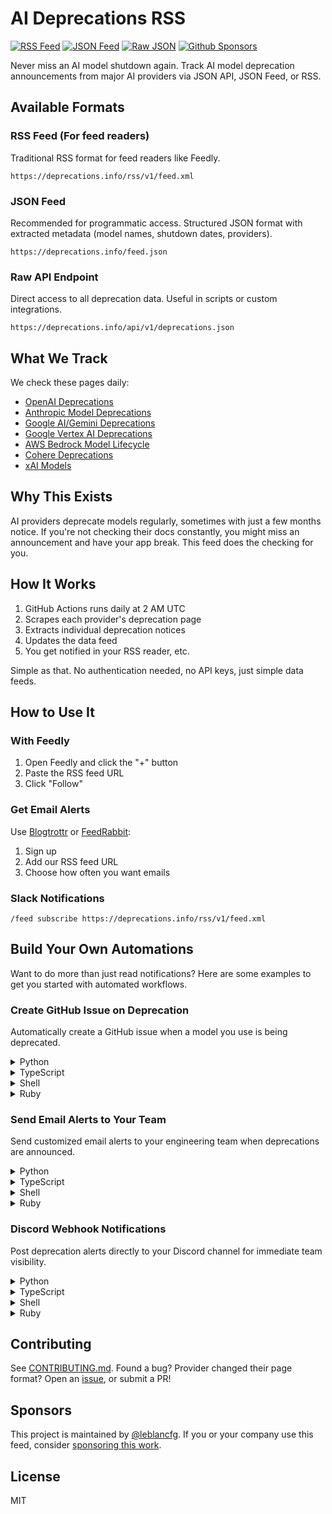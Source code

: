 # AI Deprecations RSS
[![RSS
Feed](https://badges.ws/badge/RSS-Feed-orange?style=flat&logo=RSS)](https://deprecations.info/rss/v1/feed.xml)
[![JSON
Feed](https://badges.ws/badge/JSON-Feed-green?style=flat&logo=RSS)](https://deprecations.info/feed.json)
[![Raw
JSON](https://badges.ws/badge/Raw-JSON-blue?style=flat&logo=JSON)](https://deprecations.info/api/v1/deprecations.json)
[![Github
Sponsors](https://badges.ws/badge/Github-Sponsors-red?style=flat&logo=githubsponsors)](https://github.com/sponsors/leblancfg)

Never miss an AI model shutdown again. Track AI model deprecation announcements
from major AI providers via JSON API, JSON Feed, or RSS.

## Available Formats

### RSS Feed (For feed readers)
Traditional RSS format for feed readers like Feedly.
```
https://deprecations.info/rss/v1/feed.xml
```

### JSON Feed
Recommended for programmatic access. Structured JSON format with extracted
metadata (model names, shutdown dates, providers).
```
https://deprecations.info/feed.json
```

### Raw API Endpoint
Direct access to all deprecation data. Useful in scripts or custom integrations.
```
https://deprecations.info/api/v1/deprecations.json
```


## What We Track
We check these pages daily:
- [OpenAI Deprecations](https://platform.openai.com/docs/deprecations)
- [Anthropic Model Deprecations](https://docs.anthropic.com/en/docs/about-claude/model-deprecations)
- [Google AI/Gemini Deprecations](https://ai.google.dev/gemini-api/docs/changelog)
- [Google Vertex AI Deprecations](https://cloud.google.com/vertex-ai/generative-ai/docs/deprecations)
- [AWS Bedrock Model Lifecycle](https://docs.aws.amazon.com/bedrock/latest/userguide/model-lifecycle.html)
- [Cohere Deprecations](https://docs.cohere.com/docs/deprecations)
- [xAI Models](https://docs.x.ai/docs/models)

## Why This Exists
AI providers deprecate models regularly, sometimes with just a few months
notice. If you're not checking their docs constantly, you might miss an
announcement and have your app break. This feed does the checking for you.

## How It Works

1. GitHub Actions runs daily at 2 AM UTC
2. Scrapes each provider's deprecation page
3. Extracts individual deprecation notices
4. Updates the data feed
5. You get notified in your RSS reader, etc.

Simple as that. No authentication needed, no API keys, just simple data feeds.

## How to Use It

### With Feedly
1. Open Feedly and click the "+" button
2. Paste the RSS feed URL
3. Click "Follow"

### Get Email Alerts
Use [Blogtrottr](https://blogtrottr.com) or [FeedRabbit](https://feedrabbit.com):
1. Sign up
2. Add our RSS feed URL
3. Choose how often you want emails

### Slack Notifications
```
/feed subscribe https://deprecations.info/rss/v1/feed.xml
```


## Build Your Own Automations
Want to do more than just read notifications? Here are some examples to get you
started with automated workflows.

### Create GitHub Issue on Deprecation
Automatically create a GitHub issue when a model you use is being deprecated.

<details>
<summary>Python</summary>

```python
import feedparser
import requests
from datetime import datetime

# Parse the RSS feed
feed = feedparser.parse('https://deprecations.info/rss/v1/feed.xml')

# Your GitHub token and repo
GITHUB_TOKEN = 'your_token_here'
REPO = 'owner/repo'

for entry in feed.entries:
    # Check if this affects your models (customize this list)
    models_i_use = ['gpt-4', 'claude-2', 'text-davinci-003']
    
    if any(model in entry.title.lower() for model in models_i_use):
        # Create GitHub issue
        issue = {
            'title': f'⚠️ Model Deprecation: {entry.title}',
            'body': f'''## Deprecation Notice
            
{entry.description}

**Source:** {entry.link}
**Date detected:** {datetime.now().isoformat()}

### Action Required
- [ ] Identify affected code
- [ ] Plan migration
- [ ] Test with new model
- [ ] Deploy changes before deprecation date
''',
            'labels': ['deprecation', 'urgent', 'ai-models']
        }
        
        response = requests.post(
            f'https://api.github.com/repos/{REPO}/issues',
            json=issue,
            headers={'Authorization': f'token {GITHUB_TOKEN}'}
        )
        
        if response.status_code == 201:
            print(f"Created issue: {response.json()['html_url']}")
```
</details>

<details>
<summary>TypeScript</summary>

```typescript
import Parser from 'rss-parser';
import { Octokit } from '@octokit/rest';

const parser = new Parser();
const octokit = new Octokit({ auth: 'your_token_here' });

async function checkDeprecations() {
  const feed = await parser.parseURL('https://deprecations.info/rss/v1/feed.xml');
  
  // Models you use in your codebase
  const modelsInUse = ['gpt-4', 'claude-2', 'text-davinci-003'];
  
  for (const item of feed.items) {
    const affectsUs = modelsInUse.some(model => 
      item.title?.toLowerCase().includes(model)
    );
    
    if (affectsUs) {
      // Create GitHub issue
      const issue = await octokit.issues.create({
        owner: 'your-org',
        repo: 'your-repo',
        title: `⚠️ Model Deprecation: ${item.title}`,
        body: `## Deprecation Notice

${item.contentSnippet}

**Source:** ${item.link}
**Date detected:** ${new Date().toISOString()}

### Action Required
- [ ] Identify affected code
- [ ] Plan migration
- [ ] Test with new model
- [ ] Deploy changes before deprecation date`,
        labels: ['deprecation', 'urgent', 'ai-models']
      });
      
      console.log(`Created issue: ${issue.data.html_url}`);
    }
  }
}

checkDeprecations().catch(console.error);
```
</details>

<details>
<summary>Shell</summary>

```bash
#!/bin/bash

# Fetch and parse RSS feed
FEED_URL="https://deprecations.info/rss/v1/feed.xml"
GITHUB_TOKEN="your_token_here"
REPO="owner/repo"

# Models we use
MODELS=("gpt-4" "claude-2" "text-davinci-003")

# Fetch RSS and extract titles
curl -s "$FEED_URL" | xmlstarlet sel -t -m "//item" \
  -v "concat(title, '|', description, '|', link)" -n | \
while IFS='|' read -r title description link; do
  # Check if any of our models are mentioned
  for model in "${MODELS[@]}"; do
    if echo "$title" | grep -qi "$model"; then
      # Create GitHub issue
      ISSUE_BODY=$(cat <<EOF
{
  "title": "⚠️ Model Deprecation: $title",
  "body": "## Deprecation Notice\n\n$description\n\n**Source:** $link\n**Date:** $(date -I)\n\n### Action Required\n- [ ] Identify affected code\n- [ ] Plan migration\n- [ ] Test with new model\n- [ ] Deploy changes",
  "labels": ["deprecation", "urgent", "ai-models"]
}
EOF
)
      
      curl -X POST \
        -H "Authorization: token $GITHUB_TOKEN" \
        -H "Accept: application/vnd.github.v3+json" \
        "https://api.github.com/repos/$REPO/issues" \
        -d "$ISSUE_BODY"
      
      echo "Created issue for: $title"
      break
    fi
  done
done
```
</details>

<details>
<summary>Ruby</summary>

```ruby
require 'rss'
require 'open-uri'
require 'octokit'
require 'date'

# Configure GitHub client
client = Octokit::Client.new(access_token: 'your_token_here')
repo = 'owner/repo'

# Models we care about
models_in_use = ['gpt-4', 'claude-2', 'text-davinci-003']

# Parse RSS feed
rss = RSS::Parser.parse(URI.open('https://deprecations.info/rss/v1/feed.xml'))

rss.items.each do |item|
  # Check if this affects our models
  if models_in_use.any? { |model| item.title.downcase.include?(model) }
    # Create GitHub issue
    issue = client.create_issue(
      repo,
      "⚠️ Model Deprecation: #{item.title}",
      <<~BODY
        ## Deprecation Notice
        
        #{item.description}
        
        **Source:** #{item.link}
        **Date detected:** #{DateTime.now.iso8601}
        
        ### Action Required
        - [ ] Identify affected code
        - [ ] Plan migration  
        - [ ] Test with new model
        - [ ] Deploy changes before deprecation date
      BODY
      ,
      labels: ['deprecation', 'urgent', 'ai-models']
    )
    
    puts "Created issue: #{issue.html_url}"
  end
end
```
</details>

### Send Email Alerts to Your Team

Send customized email alerts to your engineering team when deprecations are
announced.

<details>
<summary>Python</summary>

```python
import requests
import smtplib
from email.mime.text import MIMEText
from email.mime.multipart import MIMEMultipart
from datetime import datetime

response = requests.get('https://deprecations.info/v1/feed.json')
feed = response.json()

# Email configuration
SMTP_SERVER = 'smtp.gmail.com'
SMTP_PORT = 587
EMAIL = 'your-email@example.com'
PASSWORD = 'your-app-password'
TEAM_EMAILS = ['dev1@example.com', 'dev2@example.com']

# Check for new deprecations (you'd want to track what you've seen)
for item in feed['items'][:3]:  # Last 3 entries
    msg = MIMEMultipart('alternative')
    msg['Subject'] = f'⚠️ AI Model Deprecation Alert: {item["title"]}'
    msg['From'] = EMAIL
    msg['To'] = ', '.join(TEAM_EMAILS)
    
    html = f'''
    <html>
      <body style="font-family: Arial, sans-serif;">
        <h2 style="color: #d73a49;">⚠️ Model Deprecation Alert</h2>
        <h3>{item['title']}</h3>
        <p>{item['content_text']}</p>
        <p><strong>Model:</strong> {item.get('_deprecation', {}).get('model_name', 'N/A')}</p>
        <p><strong>Shutdown:</strong> {item.get('_deprecation', {}).get('shutdown_date', 'TBD')}</p>
        <p><strong>Details:</strong> <a href="{item['url']}">{item['url']}</a></p>
        <hr>
        <h4>Action Items:</h4>
        <ul>
          <li>Review our codebase for usage of this model</li>
          <li>Check the deprecation timeline</li>
          <li>Plan migration if needed</li>
        </ul>
        <p style="color: #666; font-size: 12px;">
          Detected on {datetime.now().strftime('%Y-%m-%d %H:%M')}
        </p>
      </body>
    </html>
    '''
    
    msg.attach(MIMEText(html, 'html'))
    
    # Send email
    with smtplib.SMTP(SMTP_SERVER, SMTP_PORT) as server:
        server.starttls()
        server.login(EMAIL, PASSWORD)
        server.send_message(msg)
    
    print(f"Email sent for: {item['title']}")
```
</details>

<details>
<summary>TypeScript</summary>

```typescript
import nodemailer from 'nodemailer';

// Configure email
const transporter = nodemailer.createTransporter({
  host: 'smtp.gmail.com',
  port: 587,
  secure: false,
  auth: {
    user: 'your-email@example.com',
    pass: 'your-app-password'
  }
});

async function sendDeprecationAlerts() {
  const response = await fetch('https://deprecations.info/v1/feed.json');
  const feed = await response.json();
  const teamEmails = ['dev1@example.com', 'dev2@example.com'];
  
  // Process recent entries
  for (const item of feed.items.slice(0, 3)) {
    const mailOptions = {
      from: 'your-email@example.com',
      to: teamEmails.join(', '),
      subject: `⚠️ AI Model Deprecation Alert: ${item.title}`,
      html: `
        <html>
          <body style="font-family: Arial, sans-serif;">
            <h2 style="color: #d73a49;">⚠️ Model Deprecation Alert</h2>
            <h3>${item.title}</h3>
            <p>${item.content_text}</p>
            <p><strong>Model:</strong> ${item._deprecation?.model_name || 'N/A'}</p>
            <p><strong>Shutdown:</strong> ${item._deprecation?.shutdown_date || 'TBD'}</p>
            <p><strong>Details:</strong> <a href="${item.url}">${item.url}</a></p>
            <hr>
            <h4>Action Items:</h4>
            <ul>
              <li>Review our codebase for usage of this model</li>
              <li>Check the deprecation timeline</li>
              <li>Plan migration if needed</li>
            </ul>
            <p style="color: #666; font-size: 12px;">
              Detected on ${new Date().toLocaleString()}
            </p>
          </body>
        </html>
      `
    };
    
    await transporter.sendMail(mailOptions);
    console.log(`Email sent for: ${item.title}`);
  }
}

sendDeprecationAlerts().catch(console.error);
```
</details>

<details>
<summary>Shell</summary>

```bash
#!/bin/bash

# Email configuration
SMTP_SERVER="smtp.gmail.com:587"
FROM_EMAIL="your-email@example.com"
TO_EMAILS="dev1@example.com,dev2@example.com"

# Fetch JSON feed
FEED_URL="https://deprecations.info/feed.json"

# Parse JSON and send emails for recent items
curl -s "$FEED_URL" | jq -r '.items[0:3] | .[] | "\(.title)|\(.content_text)|\(.url)|\(._deprecation.model_name // "N/A")|\(._deprecation.shutdown_date // "TBD")"' | \
while IFS='|' read -r title description url model_name shutdown_date; do
  # Create email body
  EMAIL_BODY=$(cat <<EOF
Subject: ⚠️ AI Model Deprecation Alert: $title
Content-Type: text/html

<html>
<body>
  <h2>⚠️ Model Deprecation Alert</h2>
  <h3>$title</h3>
  <p>$description</p>
  <p><strong>Model:</strong> $model_name</p>
  <p><strong>Shutdown:</strong> $shutdown_date</p>
  <p><strong>Details:</strong> <a href="$url">$url</a></p>
  <hr>
  <h4>Action Items:</h4>
  <ul>
    <li>Review codebase for usage</li>
    <li>Check deprecation timeline</li>
    <li>Plan migration if needed</li>
  </ul>
  <p>Detected on $(date)</p>
</body>
</html>
EOF
)
  
  # Send using sendmail or similar
  echo "$EMAIL_BODY" | sendmail -t "$TO_EMAILS"
  
  echo "Email sent for: $title"
done
```
</details>

<details>
<summary>Ruby</summary>

```ruby
require 'json'
require 'open-uri'
require 'net/smtp'
require 'mail'

# Configure mail
Mail.defaults do
  delivery_method :smtp, {
    address: 'smtp.gmail.com',
    port: 587,
    user_name: 'your-email@example.com',
    password: 'your-app-password',
    authentication: 'plain',
    enable_starttls_auto: true
  }
end

# Team emails
team_emails = ['dev1@example.com', 'dev2@example.com']

# Parse JSON feed
feed = JSON.parse(URI.open('https://deprecations.info/v1/feed.json').read)

# Send alerts for recent items
feed['items'].first(3).each do |item|
  Mail.deliver do
    from     'your-email@example.com'
    to       team_emails.join(', ')
    subject  "⚠️ AI Model Deprecation Alert: #{item['title']}"
    
    html_part do
      content_type 'text/html; charset=UTF-8'
      body <<~HTML
        <html>
          <body style="font-family: Arial, sans-serif;">
            <h2 style="color: #d73a49;">⚠️ Model Deprecation Alert</h2>
            <h3>#{item['title']}</h3>
            <p>#{item['content_text']}</p>
            <p><strong>Model:</strong> #{item.dig('_deprecation', 'model_name') || 'N/A'}</p>
            <p><strong>Shutdown:</strong> #{item.dig('_deprecation', 'shutdown_date') || 'TBD'}</p>
            <p><strong>Details:</strong> <a href="#{item['url']}">#{item['url']}</a></p>
            <hr>
            <h4>Action Items:</h4>
            <ul>
              <li>Review our codebase for usage of this model</li>
              <li>Check the deprecation timeline</li>
              <li>Plan migration if needed</li>
            </ul>
            <p style="color: #666; font-size: 12px;">
              Detected on #{Time.now.strftime('%Y-%m-%d %H:%M')}
            </p>
          </body>
        </html>
      HTML
    end
  end
  
  puts "Email sent for: #{item['title']}"
end
```
</details>

### Discord Webhook Notifications

Post deprecation alerts directly to your Discord channel for immediate team visibility.

<details>
<summary>Python</summary>

```python
import requests
import json
from datetime import datetime

response = requests.get('https://deprecations.info/v1/feed.json')
feed = response.json()

# Discord webhook URL
WEBHOOK_URL = 'https://discord.com/api/webhooks/YOUR_WEBHOOK_URL'

for item in feed['items'][:3]:  # Check last 3 entries
    # Access structured data
    deprecation = item.get('_deprecation', {})
    
    # Create Discord embed
    embed = {
        "embeds": [{
            "title": f"⚠️ {item['title']}",
            "description": item['content_text'][:2000],  # Discord limit
            "url": item['url'],
            "color": 15158332,  # Red color
            "fields": [
                {
                    "name": "Provider",
                    "value": deprecation.get('provider', 'Unknown'),
                    "inline": True
                },
                {
                    "name": "Model",
                    "value": deprecation.get('model_name', 'N/A'),
                    "inline": True
                },
                {
                    "name": "Shutdown Date",
                    "value": deprecation.get('shutdown_date', 'TBD'),
                    "inline": True
                },
                {
                    "name": "Detection Time",
                    "value": datetime.now().strftime('%Y-%m-%d %H:%M UTC'),
                    "inline": True
                }
            ],
            "footer": {
                "text": "AI Deprecation Monitor",
                "icon_url": "https://github.githubassets.com/images/modules/logos_page/GitHub-Mark.png"
            }
        }],
        "content": "@here New model deprecation detected!"
    }
    
    response = requests.post(WEBHOOK_URL, json=embed)
    
    if response.status_code == 204:
        print(f"Discord notification sent for: {item['title']}")
    else:
        print(f"Failed to send notification: {response.status_code}")
```
</details>

<details>
<summary>TypeScript</summary>

```typescript
import axios from 'axios';

const WEBHOOK_URL = 'https://discord.com/api/webhooks/YOUR_WEBHOOK_URL';

async function sendDiscordAlerts() {
  const response = await fetch('https://deprecations.info/v1/feed.json');
  const feed = await response.json();
  
  for (const item of feed.items.slice(0, 3)) {
    const embed = {
      embeds: [{
        title: `⚠️ ${item.title}`,
        description: item.content_text?.substring(0, 2000),
        url: item.url,
        color: 15158332, // Red
        fields: [
          {
            name: 'Provider',
            value: item._deprecation?.provider || 'Unknown',
            inline: true
          },
          {
            name: 'Model',
            value: item._deprecation?.model_name || 'N/A',
            inline: true
          },
          {
            name: 'Shutdown Date',
            value: item._deprecation?.shutdown_date || 'TBD',
            inline: true
          },
          {
            name: 'Detection Time',
            value: new Date().toISOString(),
            inline: true
          }
        ],
        footer: {
          text: 'AI Deprecation Monitor',
          icon_url: 'https://github.githubassets.com/images/modules/logos_page/GitHub-Mark.png'
        }
      }],
      content: '@here New model deprecation detected!'
    };
    
    try {
      await axios.post(WEBHOOK_URL, embed);
      console.log(`Discord notification sent for: ${item.title}`);
    } catch (error) {
      console.error('Failed to send Discord notification:', error);
    }
  }
}

sendDiscordAlerts().catch(console.error);
```
</details>

<details>
<summary>Shell</summary>

```bash
#!/bin/bash

WEBHOOK_URL="https://discord.com/api/webhooks/YOUR_WEBHOOK_URL"
FEED_URL="https://deprecations.info/feed.json"

# Parse JSON feed and send to Discord
curl -s "$FEED_URL" | jq -r '.items[0:3] | .[] | "\(.title)|\(.content_text)|\(.url)|\(._deprecation.provider // "Unknown")|\(._deprecation.model_name // "")|\(._deprecation.shutdown_date // "")"' | \
while IFS='|' read -r title description url provider model_name shutdown_date; do
  
  # Create Discord embed JSON
  json_payload=$(cat <<EOF
{
  "content": "@here New model deprecation detected!",
  "embeds": [{
    "title": "⚠️ $title",
    "description": "$description",
    "url": "$url",
    "color": 15158332,
    "fields": [
      {
        "name": "Provider",
        "value": "$provider",
        "inline": true
      },
      {
        "name": "Model",
        "value": "$model_name",
        "inline": true
      },
      {
        "name": "Shutdown Date",
        "value": "$shutdown_date",
        "inline": true
      },
      {
        "name": "Detection Time",
        "value": "$(date -u +%Y-%m-%dT%H:%M:%SZ)",
        "inline": true
      }
    ],
    "footer": {
      "text": "AI Deprecation Monitor"
    }
  }]
}
EOF
)
  
  # Send to Discord
  curl -X POST \
    -H "Content-Type: application/json" \
    -d "$json_payload" \
    "$WEBHOOK_URL"
  
  echo "Discord notification sent for: $title"
done
```
</details>

<details>
<summary>Ruby</summary>

```ruby
require 'json'
require 'open-uri'
require 'net/http'
require 'time'

webhook_url = 'https://discord.com/api/webhooks/YOUR_WEBHOOK_URL'

# Parse JSON feed
feed = JSON.parse(URI.open('https://deprecations.info/v1/feed.json').read)

# Send Discord notifications for recent items
feed['items'].first(3).each do |item|
  # Access structured data
  provider = item.dig('_deprecation', 'provider') || 'Unknown'
  model = item.dig('_deprecation', 'model_name') || 'N/A'
  shutdown_date = item.dig('_deprecation', 'shutdown_date') || 'TBD'
  
  # Create Discord embed
  payload = {
    content: '@here New model deprecation detected!',
    embeds: [{
      title: "⚠️ #{item['title']}",
      description: item['content_text'][0..2000], # Discord limit
      url: item['url'],
      color: 15158332, # Red
      fields: [
        {
          name: 'Provider',
          value: provider,
          inline: true
        },
        {
          name: 'Model',
          value: model,
          inline: true
        },
        {
          name: 'Shutdown Date',
          value: shutdown_date,
          inline: true
        },
        {
          name: 'Detection Time',
          value: Time.now.utc.iso8601,
          inline: true
        }
      ],
      footer: {
        text: 'AI Deprecation Monitor',
        icon_url: 'https://github.githubassets.com/images/modules/logos_page/GitHub-Mark.png'
      }
    }]
  }
  
  # Send to Discord
  uri = URI(webhook_url)
  http = Net::HTTP.new(uri.host, uri.port)
  http.use_ssl = true
  
  request = Net::HTTP::Post.new(uri)
  request['Content-Type'] = 'application/json'
  request.body = payload.to_json
  
  response = http.request(request)
  
  if response.code == '204'
    puts "Discord notification sent for: #{item['title']}"
  else
    puts "Failed to send notification: #{response.code}"
  end
end
```
</details>


## Contributing
See [CONTRIBUTING.md](CONTRIBUTING.md). Found a bug? Provider changed their
page format? Open an
[issue](https://github.com/leblancfg/deprecations-rss/issues), or submit a PR!


## Sponsors
This project is maintained by [@leblancfg](https://leblancfg.com). If you or
your company use this feed, consider [sponsoring this
work](https://github.com/sponsors/leblancfg).


## License
MIT
